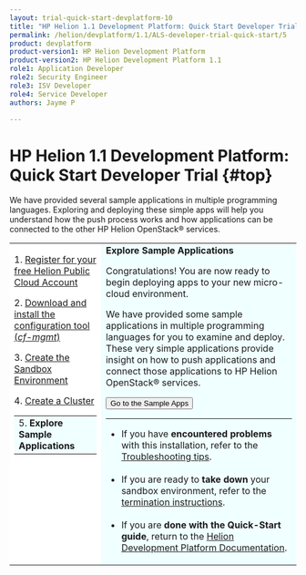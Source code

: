 ```yaml
---
layout: trial-quick-start-devplatform-10
title: "HP Helion 1.1 Development Platform: Quick Start Developer Trial Step 5"
permalink: /helion/devplatform/1.1/ALS-developer-trial-quick-start/5
product: devplatform
product-version1: HP Helion Development Platform
product-version2: HP Helion Development Platform 1.1
role1: Application Developer
role2: Security Engineer
role3: ISV Developer 
role4: Service Developer
authors: Jayme P

---
```

<!--PUBLISHED-->

<script>
function PageRefresh {
onLoad="window.refresh"
}
PageRefresh();
</script>

# HP Helion 1.1 Development Platform: Quick Start Developer Trial {#top}

We have provided several sample applications in multiple programming languages. Exploring and deploying these simple apps will help you understand how the push process works and how applications can be connected to the other HP Helion OpenStack&#174; services. 


<table style="background-color: #FFF; vertical-align:top;">
<tr style="padding: 0;">
<td style="vertical-align:top;">
<p>
1. <a href="http://docs.hpcloud.com/helion/devplatform/1.1/ALS-developer-trial-quick-start/">Register for your free Helion Public Cloud Account</a>
</p><p>
2. <a href="http://docs.hpcloud.com/helion/devplatform/1.1/ALS-developer-trial-quick-start/2">Download and install the configuration tool (<i>cf-mgmt</i>)</a>
</p><p>
3. <a href="http://docs.hpcloud.com/helion/devplatform/1.1/ALS-developer-trial-quick-start/3">Create the Sandbox Environment</a></p>
<p>
4. <a href="http://docs.hpcloud.com/helion/devplatform/1.1/ALS-developer-trial-quick-start/4">Create a Cluster</a></p>
  <table border="0" style="background-color: #FFF;">
   <tr>
   <td style="background-color: #F0FFFF;">
    5. <b>Explore Sample Applications</b>
   </td>
   </tr>
   </table>
</p>
</td>

<td style="background-color: #F0FFFF; vertical-align: top;"><b>Explore Sample Applications</b>
<p>Congratulations! You are now ready to begin deploying apps to your new micro-cloud environment.</p>

We have provided some sample applications in multiple programming languages</a> for you to examine and deploy. These very simple applications provide insight on how to push applications and connect those applications to HP Helion OpenStack&#174; services.
</p><p><form action="http://docs.hpcloud.com/helion/devplatform/1.1/appdev/" target="_blank" method="get">
    <input type="submit" value="Go to the Sample Apps" 
         name="Submit" id="frm1_submit" />
</form></p><hr>
<ul>
<li>If you have <b>encountered problems</b> with this installation, refer to the <a href="http://docs.hpcloud.com/helion/devplatform/1.1/ALS-developer-trial-quick-start/6">Troubleshooting tips</a>.</li><br />
<li>If you are ready to <b>take down</b> your sandbox environment, refer to the <a href="http://docs.hpcloud.com/helion/devplatform/1.1/ALS-developer-trial-quick-start/6">termination instructions</a>.</li><br />
<li>If you are <b>done with the Quick-Start guide</b>, return to the <a href="http://docs.hpcloud.com/helion/devplatform/1.1/">Helion Development Platform Documentation</a>.</li>
</ul>
</td>
</tr>
</table>